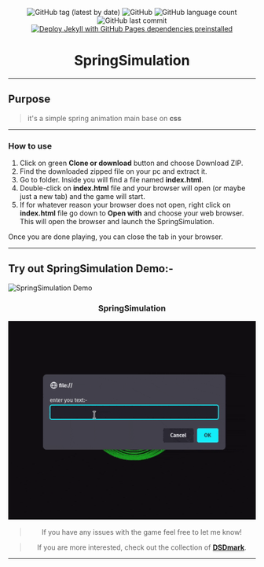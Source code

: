 <div align="center">

![GitHub tag (latest by date)](https://img.shields.io/github/v/tag/DSDmark/SpringSimulation)
![GitHub](https://img.shields.io/github/license/DSDmark/SpringSimulation)
![GitHub language count](https://img.shields.io/github/languages/count/DSDmark/SpringSimulation)
![GitHub last commit](https://img.shields.io/github/last-commit/DSDmark/SpringSimulation)
[![Deploy Jekyll with GitHub Pages dependencies preinstalled](https://github.com/DSDmark/SpringSimulation/actions/workflows/jekyll-gh-pages.yml/badge.svg)](https://github.com/DSDmark/SpringSimulation/actions/workflows/jekyll-gh-pages.yml)

# SpringSimulation

</div>

---

<div align="center">

<div align="left">

## Purpose

> it's a simple spring animation main base on **css**

---

### How to use

1. Click on green **Clone or download** button and choose Download ZIP.
2. Find the downloaded zipped file on your pc and extract it.
3. Go to folder. Inside you will find a file named **index.html**.
4. Double-click on **index.html** file and your browser will open (or maybe just a new tab) and the game will start.
5. If for whatever reason your browser does not open, right click on **index.html** file go down to **Open with**
   and choose your web browser. This will open the browser and launch the SpringSimulation.

Once you are done playing, you can close the tab in your browser.

---


## Try out SpringSimulation Demo:-

![SpringSimulation Demo](https://dsdmark.github.io/SpringSimulation/ "SpringSimulation")

</div>

### SpringSimulation

![TextAnimation preview](assets/images/preview.gif  "TextAnimation preview")

> If you have any issues with the game feel free to let me know!

> If you are more interested, check out the collection of [ **DSDmark**](https://github.com/DSDmark "DSDmark").

</div>

---

